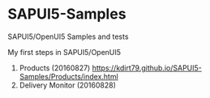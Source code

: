 # SAPUI5-Samples
SAPUI5/OpenUI5 Samples and tests

My first steps in SAPUI5/OpenUI5

1. Products (20160827)
   https://kdirt79.github.io/SAPUI5-Samples/Products/index.html
2. Delivery Monitor (20160828)
